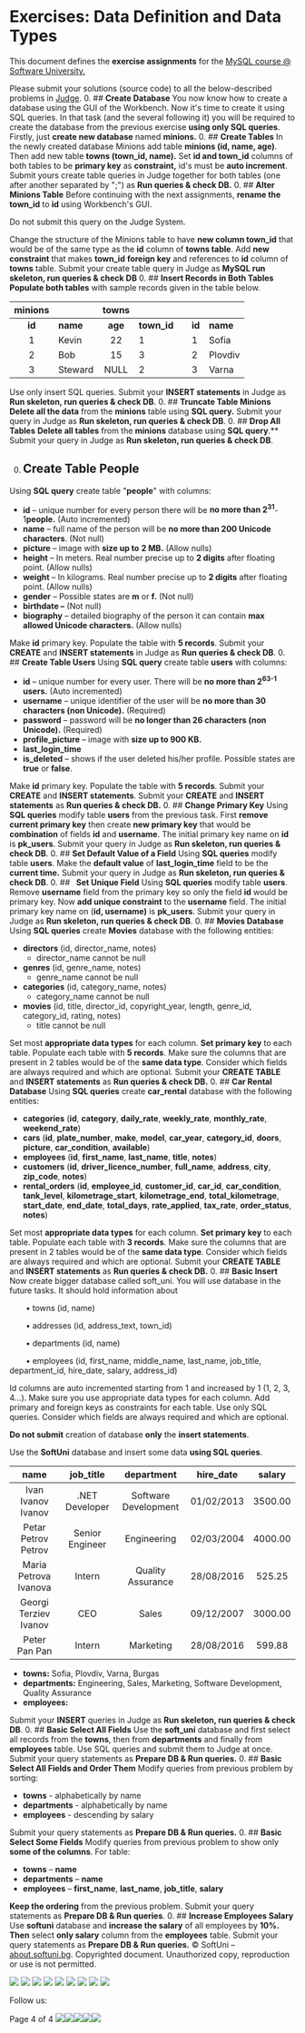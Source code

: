 ﻿
# **Exercises: Data Definition and Data Types**
This document defines the **exercise assignments** for the [MySQL course @ Software University.](https://softuni.bg/opencourses/databases-basics-mysql)

Please submit your solutions (source code) to all the below-described problems in [Judge](https://judge.softuni.org/Contests/286/Data-Definition-and-Data-Types-Exercise).
0. ## **Create Database**
You now know how to create a database using the GUI of the Workbench. Now it's time to create it using SQL queries. In that task (and the several following it) you will be required to create the database from the previous exercise **using only SQL queries**. Firstly, just **create new database** named **minions.**
0. ## **Create Tables**
In the newly created database Minions add table **minions (id, name, age)**. Then add new table **towns (town\_id, name).** Set **id and town\_id** columns of both tables to be **primary key** as **constraint,** id's must be **auto increment**. Submit yours create table queries in Judge together for both tables (one after another separated by ";") as **Run queries & check DB.**
0. ## **Alter Minions Table**
Before continuing with the next assignments, **rename the town\_id** to **id** using Workbench's GUI.

Do not submit this query on the Judge System.

Change the structure of the Minions table to have **new column town\_id** that would be of the same type as the **id** column of **towns table**. Add **new constraint** that makes **town\_id** **foreign key** and references to **id** column of **towns** table. Submit your create table query in Judge as **MySQL run skeleton, run queries & check DB**
0. ## **Insert Records in Both Tables**
**Populate both tables** with sample records given in the table below.

|**minions**||**towns**|||||
| :-: | :- | :-: | :- | :- | :- | :- |
|**id**|**name**|**age**|**town\_id**||**id**|**name**|
|1|Kevin|22|1||1|Sofia|
|2|Bob|15|3||2|Plovdiv|
|3|Steward|NULL|2||3|Varna|

Use only insert SQL queries. Submit your **INSERT statements** in Judge as **Run skeleton, run queries & check DB**.
0. ## **Truncate Table Minions**
**Delete all the data** from the **minions** table using **SQL query.** Submit your query in Judge as **Run skeleton, run queries & check DB**.
0. ## **Drop All Tables**
**Delete all tables** from the **minions** database using **SQL query**.** Submit your query in Judge as **Run skeleton, run queries & check DB**.

0. ## **Create Table People**
Using **SQL query** create table "**people**" with columns:

- <b>id</b> – unique number for every person there will be <b>no more than 2<sup>31</sup></b>-1<b>people.</b> (Auto incremented)
- **name** – full name of the person will be **no more than 200 Unicode characters**. (Not null)
- **picture** – image with **size up to** **2 MB.** (Allow nulls)
- **height** –  In meters. Real number precise up to **2 digits** after floating point. (Allow nulls)
- **weight** –  In kilograms. Real number precise up to **2 digits** after floating point. (Allow nulls)
- **gender** – Possible states are **m** or **f.** (Not null)
- **birthdate –** (Not null)
- **biography** – detailed biography of the person it can contain **max allowed Unicode characters.** (Allow nulls)

Make **id** primary key. Populate the table with **5 records**.  Submit your **CREATE** and **INSERT statements** in Judge as **Run queries & check DB**.
0. ## **Create Table Users**
Using **SQL query** create table **users** with columns:

- <b>id</b> – unique number for every user. There will be <b>no more than 2<sup>63-1</sup> users.</b> (Auto incremented)
- **username** – unique identifier of the user will be **no more than 30 characters (non Unicode).** (Required)
- **password** – password will be **no longer than 26 characters (non Unicode).** (Required)
- **profile\_picture** – image with **size up to 900 KB.** 
- **last\_login\_time**
- **is\_deleted** – shows if the user deleted his/her profile. Possible states are **true** or **false**.

Make **id** primary key. Populate the table with **5 records**. Submit your **CREATE** and **INSERT statements**. Submit your **CREATE** and **INSERT statements** as **Run queries & check DB.**
0. ## **Change Primary Key**
Using **SQL queries** modify table **users** from the previous task. First **remove current primary key** then create **new primary key** that would be **combination** of fields **id** and **username**. The initial primary key name on **id** is **pk\_users**. Submit your query in Judge as **Run skeleton, run queries & check DB**.
0. ## **Set Default Value of a Field**
Using **SQL queries** modify table **users**. Make the **default value** of **last\_login\_time** field to be the **current time.** Submit your query in Judge as **Run skeleton, run queries & check DB**.
0. ## ` `**Set Unique Field**
Using **SQL queries** modify table **users**. Remove **username** field from the primary key so only the field **id** would be primary key. Now **add unique constraint** to the **username** field. The initial primary key name on (**id, username)** is **pk\_users**. Submit your query in Judge as **Run skeleton, run queries & check DB**.
0. ## **Movies Database**
Using **SQL queries** create **Movies** database with the following entities:

- **directors** (id, director\_name, notes) 
  - director\_name cannot be null
- **genres** (id, genre\_name, notes) 
  - genre\_name cannot be null
- **categories** (id, category\_name, notes)  
  - category\_name cannot be null
- **movies** (id, title, director\_id, copyright\_year, length, genre\_id, category\_id, rating, notes)
  - title cannot be null

Set most **appropriate data types** for each column. **Set primary key** to each table. Populate each table with **5 records**. Make sure the columns that are present in 2 tables would be of the **same data type**. Consider which fields are always required and which are optional. Submit your **CREATE TABLE** and **INSERT statements** as **Run queries & check DB.**
0. ## **Car Rental Database**
Using **SQL queries** create **car\_rental** database with the following entities:

- **categories** (**id**, **category**, **daily\_rate**, **weekly\_rate**, **monthly\_rate**, **weekend\_rate**)
- **cars** (**id**, **plate\_number**, **make**, **model**, **car\_year**, **category\_id**, **doors**, **picture**, **car\_condition**, **available**)
- **employees** (**id**, **first\_name**, **last\_name**, **title**, **notes**)
- **customers** (**id**, **driver\_licence\_number**, **full\_name**, **address**, **city**, **zip\_code**, **notes**)
- **rental\_orders** (**id**, **employee\_id**, **customer\_id**, **car\_id**, **car\_condition**, **tank\_level**, **kilometrage\_start**, **kilometrage\_end**, **total\_kilometrage**, **start\_date**, **end\_date**, **total\_days**, **rate\_applied**, **tax\_rate**, **order\_status**, **notes**)

Set most **appropriate data types** for each column. **Set primary key** to each table. Populate each table with **3 records**. Make sure the columns that are present in 2 tables would be of the **same data type**. Consider which fields are always required and which are optional. Submit your **CREATE TABLE** and **INSERT statements** as **Run queries & check DB.**
0. ## **Basic Insert**
Now create bigger database called soft\_uni. You will use database in the future tasks. It should hold information about

`    `• towns (id, name)

`    `• addresses (id, address\_text, town\_id)

`    `• departments (id, name)

`    `• employees (id, first\_name, middle\_name, last\_name, job\_title, department\_id, hire\_date, salary, address\_id)

Id columns are auto incremented starting from 1 and increased by 1 (1, 2, 3, 4…). Make sure you use appropriate data types for each column. Add primary and foreign keys as constraints for each table. Use only SQL queries. Consider which fields are always required and which are optional.

**Do not submit** creation of database **only** the **insert statements**.

Use the **SoftUni** database and insert some data **using SQL queries**.

|**name**|**job\_title**|**department**|**hire\_date**|**salary**|
| :-: | :-: | :-: | :-: | :-: |
|Ivan Ivanov Ivanov|.NET Developer|Software Development|01/02/2013|3500\.00|
|Petar Petrov Petrov|Senior Engineer|Engineering|02/03/2004|4000\.00|
|Maria Petrova Ivanova|Intern|Quality Assurance|28/08/2016|525\.25|
|Georgi Terziev Ivanov|CEO|Sales|09/12/2007|3000\.00|
|Peter Pan Pan|Intern|Marketing|28/08/2016|599\.88|

- **towns:** Sofia, Plovdiv, Varna, Burgas
- **departments:** Engineering, Sales, Marketing, Software Development, Quality Assurance
- **employees:**







Submit your **INSERT** queries in Judge as **Run skeleton, run queries & check DB**.
0. ## **Basic Select All Fields**
Use the **soft\_uni** database and first select all records from the **towns**, then from **departments** and finally from **employees** table. Use SQL queries and submit them to Judge at once. Submit your query statements as **Prepare DB & Run queries.**
0. ## **Basic Select All Fields and Order Them**
Modify queries from previous problem by sorting:

- **towns** - alphabetically by name
- **departments** - alphabetically by name
- **employees** - descending by salary

Submit your query statements as **Prepare DB & Run queries.**
0. ## **Basic Select Some Fields**
Modify queries from previous problem to show only **some of the columns**. For table:

- **towns** – **name**
- **departments** – **name**
- **employees** – **first\_name**, **last\_name**, **job\_title**, **salary**

**Keep the ordering** from the previous problem. Submit your query statements as **Prepare DB & Run queries**.
0. ## **Increase Employees Salary**
Use **softuni** database and **increase the salary** of all employees by **10%. Then** select **only salary** column from the **employees** table. Submit your query statements as **Prepare DB & Run queries.**
© SoftUni – [about.softuni.bg](https://about.softuni.bg/). Copyrighted document. Unauthorized copy, reproduction or use is not permitted.

![](Aspose.Words.727d7e9d-c4d3-4c2b-ac90-0e37718142ca.003.png)<a name="_hlk24191091"></a>   ![](Aspose.Words.727d7e9d-c4d3-4c2b-ac90-0e37718142ca.004.png)   ![](Aspose.Words.727d7e9d-c4d3-4c2b-ac90-0e37718142ca.005.png)   ![](Aspose.Words.727d7e9d-c4d3-4c2b-ac90-0e37718142ca.006.png)   ![](Aspose.Words.727d7e9d-c4d3-4c2b-ac90-0e37718142ca.007.png)  ![](Aspose.Words.727d7e9d-c4d3-4c2b-ac90-0e37718142ca.008.png)   ![](Aspose.Words.727d7e9d-c4d3-4c2b-ac90-0e37718142ca.009.png)   ![](Aspose.Words.727d7e9d-c4d3-4c2b-ac90-0e37718142ca.010.png)   ![](Aspose.Words.727d7e9d-c4d3-4c2b-ac90-0e37718142ca.011.png)

Follow us:

Page 4 of 4
![](Aspose.Words.727d7e9d-c4d3-4c2b-ac90-0e37718142ca.001.png)![](Aspose.Words.727d7e9d-c4d3-4c2b-ac90-0e37718142ca.002.png)![](Aspose.Words.727d7e9d-c4d3-4c2b-ac90-0e37718142ca.012.png)![](Aspose.Words.727d7e9d-c4d3-4c2b-ac90-0e37718142ca.013.png)![](Aspose.Words.727d7e9d-c4d3-4c2b-ac90-0e37718142ca.014.png)
